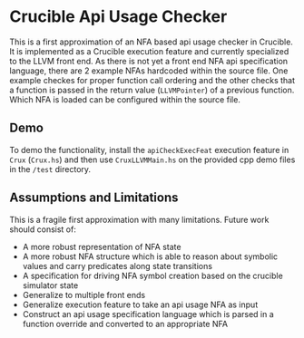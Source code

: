 # Crucible Api Usage Checker
This is a first approximation of an NFA based api usage checker in Crucible. It is implemented as a Crucible execution feature and currently specialized to the LLVM front end. As there is not yet a front end NFA api specification language, there are 2 example NFAs hardcoded within the source file. One example checkes for proper function call ordering and the other checks that a function is passed in the return value (`LLVMPointer`) of a previous function. Which NFA is loaded can be configured within the source file. 

## Demo
To demo the functionality, install the `apiCheckExecFeat` execution feature in `Crux` (`Crux.hs`) and then use `CruxLLVMMain.hs` on the provided cpp demo files in the `/test` directory. 

## Assumptions and Limitations
This is a fragile first approximation with many limitations. Future work should consist of:
* A more robust representation of NFA state
* A more robust NFA structure which is able to reason about symbolic values and carry predicates along state transitions
* A specification for driving NFA symbol creation based on the crucible simulator state
* Generalize to multiple front ends 
* Generalize execution feature to take an api usage NFA as input
* Construct an api usage specification language which is parsed in a function override and converted to an appropriate NFA
